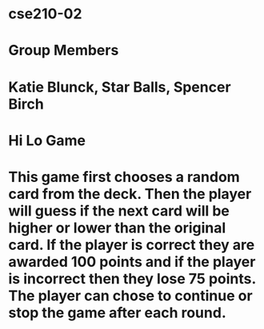 # cse210-02

# Group Members

# Katie Blunck, Star Balls, Spencer Birch



# Hi Lo Game

# This game first chooses a random card from the deck. Then the player will guess if the next card will be higher or lower than the original card. If the player is correct they are awarded 100 points and if the player is incorrect then they lose 75 points. The player can chose to continue or stop the game after each round.
